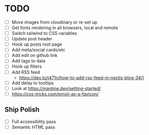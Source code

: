 # TODO

- [ ] Move images from cloudinary or re-set up
- [ ] Get fonts rendering in all browsers, local and remote
- [ ] Switch tailwind to CSS variables
- [ ] Update post header
- [ ] Hook up posts root page
- [ ] Add meta/social cards/etc
- [ ] Add edit on github link
- [ ] Add tags to data
- [ ] Hook up filters
- [ ] Add RSS feed
  - https://dev.to/j471n/how-to-add-rss-feed-in-nextjs-blog-34j1
- [ ] Add delay to tooltips
- [ ] Look at https://mantine.dev/getting-started/
- [ ] https://css-tricks.com/emoji-as-a-favicon/

## Ship Polish

- [ ] Full accessibility pass
- [ ] Semantic HTML pass
